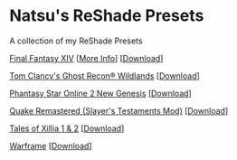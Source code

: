 # Natsu's ReShade Presets
A collection of my ReShade Presets

[Final Fantasy XIV](https://github.com/NatsumeLS/NatsuReShade/blob/main/NatsuFFXIVPreset/NatsuFFXIVPreset.ini) [[More Info](https://github.com/NatsumeLS/NatsuReShade/tree/main/NatsuFFXIVPreset)] [[Download](https://downgit.github.io/#/home?url=https://github.com/NatsumeLS/NatsuReShade/blob/main/NatsuFFXIVPreset/NatsuFFXIVPreset.ini)]

[Tom Clancy's Ghost Recon® Wildlands](https://github.com/NatsumeLS/NatsuReShade/blob/main/NatsuGhostReconWildlandsPreset.ini) [[Download](https://downgit.github.io/#/home?url=https://github.com/NatsumeLS/NatsuReShade/blob/main/NatsuGhostReconWildlandsPreset.ini)]

[Phantasy Star Online 2 New Genesis](https://github.com/NatsumeLS/NatsuReShade/blob/main/NatsuNGSPreset.ini) [[Download](https://downgit.github.io/#/home?url=https://github.com/NatsumeLS/NatsuReShade/blob/main/NatsuNGSPreset.ini)]

[Quake Remastered (Slayer's Testaments Mod)](https://github.com/NatsumeLS/NatsuReShade/blob/main/NatsuSTEternalPreset.ini) [[Download](https://downgit.github.io/#/home?url=https://github.com/NatsumeLS/NatsuReShade/blob/main/NatsuSTEternalPreset.ini)]

[Tales of Xillia 1 & 2](https://github.com/NatsumeLS/NatsuReShade/blob/main/NatsuTalesofXillia1-2Preset.ini) [[Download](https://downgit.github.io/#/home?url=https://github.com/NatsumeLS/NatsuReShade/blob/main/NatsuTalesofXillia1-2Preset.ini)]

[Warframe](https://github.com/NatsumeLS/NatsuReShade/blob/main/NatsuWFPreset.ini) [[Download](https://downgit.github.io/#/home?url=https://github.com/NatsumeLS/NatsuReShade/blob/main/NatsuWFPreset.ini)]
